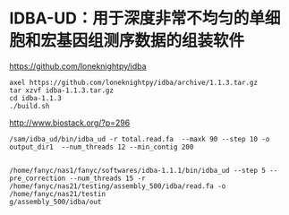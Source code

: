 # IDBA-UD：用于深度非常不均匀的单细胞和宏基因组测序数据的组装软件
https://github.com/loneknightpy/idba
```
axel https://github.com/loneknightpy/idba/archive/1.1.3.tar.gz
tar xzvf idba-1.1.3.tar.gz
cd idba-1.1.3
./build.sh
```
http://www.biostack.org/?p=296

```
/sam/idba_ud/bin/idba_ud -r total.read.fa  --maxk 90 --step 10 -o output_dir1  --num_threads 12 --min_contig 200


/home/fanyc/nas1/fanyc/softwares/idba-1.1.1/bin/idba_ud --step 5 --pre_correction --num_threads 15 -r /home/fanyc/nas21/testing/assembly_500/idba/read.fa -o /home/fanyc/nas21/testin
g/assembly_500/idba/out
```